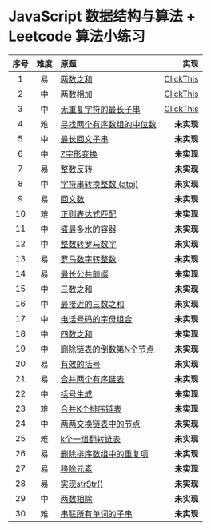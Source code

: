 # JavaScript 数据结构与算法 + Leetcode 算法小练习

|序号|难度|原题|实现|
|:---:|:---:|:---|---:|
|1|易|[两数之和](https://leetcode-cn.com/problems/two-sum/)|[ClickThis](js/1.two-sum.js)|
|2|中|[两数相加](https://leetcode-cn.com/problems/add-two-numbers/)|[ClickThis](js/2.add-two-numbers.js) |
|3|中|[无重复字符的最长子串](https://leetcode-cn.com/problems/longest-substring-without-repeating-characters/)|[ClickThis](js/3.longest-substring-without-repeating-characters.js)|
|4|难|[寻找两个有序数组的中位数](https://leetcode-cn.com/problems/median-of-two-sorted-arrays/)|**未实现**|
|5|中|[最长回文子串](https://leetcode-cn.com/problems/longest-palindromic-substring/)|**未实现**|
|6|中|[Z字形变换](https://leetcode-cn.com/problems/zigzag-conversion/)|**未实现**|
|7|易|[整数反转](https://leetcode-cn.com/problems/reverse-integer/)|**未实现**|
|8|中|[字符串转换整数 (atoi)](https://leetcode-cn.com/problems/string-to-integer-atoi/)|**未实现**|
|9|易|[回文数](https://leetcode-cn.com/problems/palindrome-number/)|**未实现**|
|10|难|[正则表达式匹配](https://leetcode-cn.com/problems/regular-expression-matching/)|**未实现**|
|11|中|[盛最多水的容器](https://leetcode-cn.com/problems/container-with-most-water/)|**未实现**|
|12|中|[整数转罗马数字](https://leetcode-cn.com/problems/integer-to-roman/)|**未实现**|
|13|易|[罗马数字转整数](https://leetcode-cn.com/problems/roman-to-integer/)|**未实现**|
|14|易|[最长公共前缀](https://lleetcode-cn.com/problems/longest-common-prefix/)|**未实现**|
|15|中|[三数之和](https://leetcode-cn.com/problems/3sum/)|**未实现**|
|16|中|[最接近的三数之和](https://leetcode-cn.com/problems/3sum-closest/)|**未实现**|
|17|中|[电话号码的字母组合](https://leetcode-cn.com/problems/letter-combinations-of-a-phone-number/)|**未实现**|
|18|中|[四数之和](https://leetcode-cn.com/problems/4sum/)|**未实现**|
|19|中|[删除链表的倒数第N个节点](https://leetcode-cn.com/problems/remove-nth-node-from-end-of-list/)|**未实现**|
|20|易|[有效的括号](https://leetcode-cn.com/problems/valid-parentheses/)|**未实现**|
|21|易|[合并两个有序链表](https://leetcode-cn.com/problems/merge-two-sorted-lists/)|**未实现**|
|22|中|[括号生成](https://leetcode-cn.com/problems/generate-parentheses/)|**未实现**|
|23|难|[合并K个排序链表](https://leetcode-cn.com/problems/merge-k-sorted-lists/)|**未实现**|
|24|中|[两两交换链表中的节点](https://leetcode-cn.com/problems/swap-nodes-in-pairs/)|**未实现**|
|25|难|[k个一组翻转链表](https://leetcode-cn.com/problems/reverse-nodes-in-k-group/)|**未实现**|
|26|易|[删除排序数组中的重复项](https://leetcode-cn.com/problems/remove-duplicates-from-sorted-array/)|**未实现**|
|27|易|[移除元素](https://leetcode-cn.com/problems/remove-element/)|**未实现**|
|28|易|[实现strStr()](https://leetcode-cn.com/problems/implement-strstr/)|**未实现**|
|29|中|[两数相除](https://leetcode-cn.com/problems/divide-two-integers/)|**未实现**|
|30|难|[串联所有单词的子串](https://leetcode-cn.com/problems/substring-with-concatenation-of-all-words/)|**未实现**|